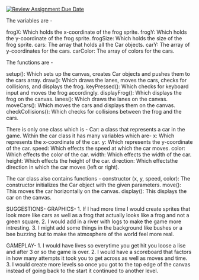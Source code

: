 [![Review Assignment Due Date](https://classroom.github.com/assets/deadline-readme-button-24ddc0f5d75046c5622901739e7c5dd533143b0c8e959d652212380cedb1ea36.svg)](https://classroom.github.com/a/tWjfPfxP)


The variables are -

frogX: Which holds the x-coordinate of the frog sprite.
frogY: Which holds the y-coordinate of the frog sprite.
frogSize: Which holds the size of the frog sprite.
cars: The array that holds all the Car objects.
carY: The array of y-coordinates for the cars.
carColor: The array of colors for the cars.

The functions are -

setup(): Which sets up the canvas, creates Car objects and pushes them to the cars array.
draw(): Which draws the lanes, moves the cars, checks for collisions, and displays the frog.
keyPressed(): Which checks for keyboard input and moves the frog accordingly.
displayFrog(): Which displays the frog on the canvas.
lanes(): Which draws the lanes on the canvas.
moveCars(): Which moves the cars and displays them on the canvas.
checkCollisions(): Which checks for collisions between the frog and the cars.

There is only one class which is -
  Car: a class that represents a car in the game. Within the car class it has many variables which are-
    x: Which represents the x-coordinate of the car.
    y: Which represents the y-coordinate of the car.
    speed: Which effects the speed at which the car moves.
    color: Which effects the color of the car.
    width: Which effects the width of the car.
    height: Which effects the height of the car.
    direction: Which effectsthe direction in which the car moves (left or right).
    
 The car class also contains functions - 
 constructor (x, y, speed, color): The constructor initializes the Car object with the given parameters.
 move(): This moves the car horizontally on the canvas.
 display(): This displays the car on the canvas.
 
SUGGESTIONS- 
    GRAPHICS-
      1. If I had more time I would create sprites that look more like cars as well as a frog that actually looks like a frog and not a green square.
      2. I would add in a river with logs to make the game more intresting. 
      3. I might add some things in the background like bushes or a bee buzzing but to make the atmosphere of the world feel more real.
    
   GAMEPLAY-
      1. I would have lives so everytime you get hit you loose a lise and after 3 or so the game is over. 
      2. I would have a scoreboard that factors in how many attempts it took you to get across as well as moves and time. 
      3. I would create more levels so once you got to the top edge of the canvas instead of going back to the start it continued to another level.
